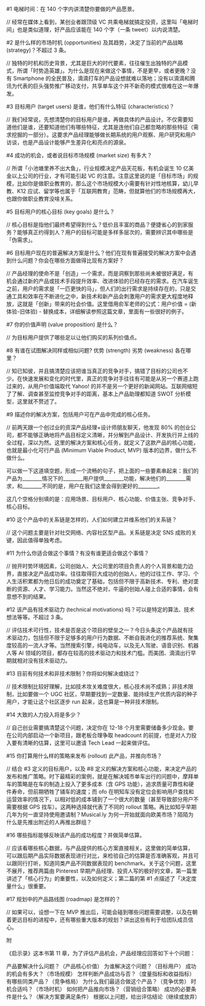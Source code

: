 
#1 电梯时间：在 140 个字内讲清楚你要做的产品愿景。

// 经常在媒体上看到，某创业者跟顶级 VC 共乘电梯就搞定投资，这里叫「电梯时间」也是类似道理，好产品应该能在 140 个字（一条 tweet）以内说清楚。

#2 是什么样的市场时机 (opportunities) 及其趋势，决定了当前的产品战略 (strategy)？不超过 3 条。

// 独特的时机和历史背景，尤其是巨大的时代要素，往往催生出独特的产品模式，所谓「时势造英雄」。为什么是现在来做这个事情，不是更早，或者更晚？没有 Smartphone 的全民普及，滴滴打车的产品设想就难以落地；没有以滴滴和腾讯为代表的巨头强势推广移动支付，共享单车这个并不新奇的模式很难在这一年爆发。

#3 目标用户 (target users) 是谁，他们有什么特征 (characteristics)？

// 我们经常说，先想清楚你的目标用户是谁，再做具体的产品设计。不仅需要知道他们是谁，还要知道他们有哪些特征，尤其是连他们自己都忽略的那些特征（需求挖掘的一部分）。这要求产品经理能够做长期系统的用户观察、用户研究和用户访谈，也是产品设计能够产生差异化和亮点的源泉。

#4 成功的机会，或者说目标市场规模 (market size) 有多大？

// 所谓「小池塘里养不出大鱼」，行业规模决定产品天花板，有机会诞生 10 亿美金以上公司的行业，才有可能引起 VC 的注意。注意这里说的是「目标市场」的规模，比如你是做职业教育的，那么这个市场规模大小需要有针对性地核算，幼儿早教、K12 应试、留学等也属于「互联网教育」范畴，但就算他们的市场规模再大，也跟你做职业教育没啥关系。

#5 目标用户的核心目标 (key goals) 是什么？

// 核心目标是指他们最终希望得到什么？低价且丰富的商品？便捷省心的到家服务？能够真正约得到人？用户的目标可能是多样多层次的，需要辨识其中哪些是「伪需求」。

#6 目标用户现在的普遍解决方案是什么？他们在现有普遍接受的解决方案中会遇到什么问题？你会在哪些方面做得比现有方案好？

// 产品经理的使命不是「创造」一个需求，而是洞察到那些尚未被很好满足，有机会通过新的产品或技术手段提升效率、改进体验的已经存在的需求。在汽车诞生之前，用户的需求是「一匹更快的马」，但人们的出行需求是持续存在的，只是交通工具和效率在不断进化之中，新技术和新产品会刺激用户的需求更大程度地释放，这就是「创新」带来的社会价值。这里借用俞军老师的公式：用户价值 = (新体验-旧体验) - 替换成本，详细解读参照这篇文章，里面有一些很好的例子。

#7 你的价值声明 (value proposition) 是什么？

// 为目标用户提供了哪些足以让他们购买的系列价值点。

#8 有谁在试图解决同样或相似问题? 优势 (strength) 劣势 (weakness) 各在哪里？

// 知已知彼，并且搞清楚应该把谁当真正的竞争对手，搞错了目标的公司也不少。在快速发展和变化的时代里，真正的竞争对手往往有可能是从另一个赛道上跑过来的，从用户价值端取代 Yahoo! 的并不是另一个更好的新闻网站。互联网缩短了了解、调查甚至监控竞争对手的距离，基本上产品助理都知道 SWOT 分析模型，这里就不赘述了。

#9 描述你的解决方案，包括用户可在产品中完成的核心任务。

// 前两天跟一个创过业的资深产品经理+设计师朋友聊天，他发现 80% 的创业公司，都不能够正确地将产品目标定义清晰，并分解到产品设计、开发执行并上线的全过程，深以为然。这里的解决方案和核心任务，就定义了这款产品的核心功能，也就是最小化可行产品 (Minimum Viable Product, MVP) 版本的边界，做什么不做什么。

可以做一下这道填空题，形成一个流畅的句子，把上面的一些要素串起来：我们的产品为________情况下的________用户提供________功能，解决他们的________需求，和________不同的是，用户在我们这里会得到更好的________。

这几个空格分别填的是：应用场景、目标用户、核心功能、价值主张、竞争对手、核心目标。

#10 这个产品中的关系链是怎样的，人们如何建立并维系他们的关系链？

// 这个问题主要是针对社交网络、内容社区型产品。关系链是决定 SNS 成败的关键，因此值得单独考虑。

#11 为什么你适合做这个事情？有没有谁更适合做这个事情？

// 抛开时势环境因素，公司创始人、大公司里的项目负责人的个人背景和能力边界，直接决定产品成功率。往往取得巨大成功的创始人，他的过往工作、学习、个人生活积累都为他日后的成功奠定了基础，包括但不限于高新技术、专利、绝对垄断的资源、人才、学习能力。当然这不绝对，牛逼的创始人碰上合适的事情，会有意想不到的结果。

#12 该产品有技术驱动力 (technical motivations) 吗？可以是特定的算法、技术想法等等。不超过 3 条。

// 评估技术可行性，技术是否是这个项目的壁垒之一？今日头条这个产品就有技术驱动力，包括但不限于足够多的用户行为数据、不断自我进化的推荐系统、聚集度较高的一流人才等。当然搜索引擎，纯电动车，以及无人驾驶、语音识别、机器人等 AI 领域的项目，都存在较高的技术驱动力和技术门槛。而美团、滴滴出行早期就相对没有技术驱动力。

#13 目前有何技术和非技术限制？你将如何解决或绕过？

// 技术限制比较好理解，比如技术攻关难度很大，核心技术尚不成熟；非技术限制，比如要做一个 UGC 社区，早期要找到一定数量、能持续生产优质内容的种子用户，才能让这个社区逐步 run 起来，这也算是一种非技术限制。

#14 大致的人力投入将是多少？

// 自己创业需要搞清楚这个问题，决定你在 12-18 个月里需要储备多少现金。要在公司内部启动一个新项目，跟老板合理争取 headcount 的前提，也是对人力投入要有清晰的估算，这里可以邀请 Tech Lead 一起来做评估。

#15 你打算用什么样的策略来发布 (rollout) 此产品，并推向市场？

// 结合 #3 定义的目标用户，以及 #8 定义的解决方案和核心功能，来决定产品的发布和推广策略。时下最精彩的案例，就是在解决城市单车出行的问题中，摩拜单车的策略是在车的制造上投入了更多成本（含 GPS 功能），追求质量可靠性和硬件寿命，但前期牺牲了铺车的速度；而 ofo 在明知车没有定位会影响用户查找和运营效率的情况下，以相对低的成本铺到了一个很大的数量（甚至导致部分用户不需要根据 GPS 找车）。这两种选择就代表了不同的 rollout 策略。再比如知乎早期几年为何一直坚持使用邀请制？Musical.ly 为何一开始就面向欧美市场？陌陌为什么是先推出附近的人再推出群组？

#16 哪些指标能够反映该产品的成功程度？并做简单估算。

// 应该看哪些核心数据，与产品提供的核心方案直接相关。这里做的简单估算，可以跟后期产品实际数据表现进行对比，来检验自己的估算是否准确客观，并且可以跟同行打听，知道同类产品不同数据表现的 benchmark。关于这个问题，这里不展开，推荐两篇由 Pinterest 早期产品经理、投资人写的极好的文章，第一篇里讲述了「核心行为」的重要性，以及如何定义；第二篇的第 #1 点描述了「决定度量什么」很重要。

#17 规划中的产品路线图 (roadmap) 是怎样的？

// 如果可以，设想一下在 MVP 推出后，可能会碰到哪些问题需要调整，以及在朝着更远目标的进程中，还有哪些重大版本的规划？讲出这些有利于给团队成员信心。


附

《启示录》这本书第 11 章，为了评估产品机会，产品经理应回答如下十个问题：

产品要解决什么问题？（产品核心价值）
为谁解决这个问题？（目标用户）
成功的机会有多大？（市场规模）
怎样判断产品成功与否？（度量指标和收益指标）
有哪些同类产品？（竞争格局）
为什么我们最适合做这个产品？（竞争优势）
时机合适吗？（市场时机）
如何把产品推向市场？（营销组合策略）
成功的必要条件是什么？（解决方案要满足条件）
根据以上问题，给出评估结论（继续或放弃）